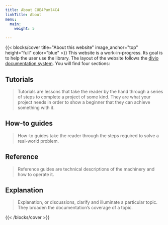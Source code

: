 ```yaml
---
title: About CUE4Puml4C4
linkTitle: About
menu:
  main:
    weight: 5

---
```


{{< blocks/cover title="About this website" image_anchor="top" height="full" color="blue" >}}
This website is a work-in-progress. Its goal is to help the user use the library.
The layout of the website follows the [divio documentation system](https://documentation.divio.com/). You will find four sections:

## Tutorials

> Tutorials are lessons that take the reader by the hand through a series of steps to complete a project of some kind. They are what your project needs in order to show a beginner that they can achieve something with it.

## How-to guides

> How-to guides take the reader through the steps required to solve a real-world problem.

## Reference

> Reference guides are technical descriptions of the machinery and how to operate it.

## Explanation

> Explanation, or discussions, clarify and illuminate a particular topic. They broaden the documentation’s coverage of a topic.

{{< /blocks/cover >}}

